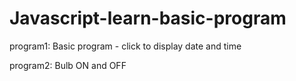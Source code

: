 # Javascript-learn-basic-program
program1: Basic program - click to display date and time 

program2: Bulb ON and OFF

